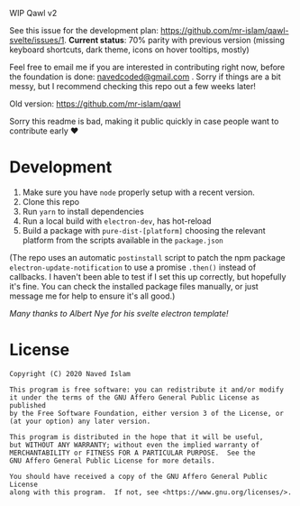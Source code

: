 WIP Qawl v2

See this issue for the development plan: https://github.com/mr-islam/qawl-svelte/issues/1. **Current status**: 70% parity with previous version (missing keyboard shortcuts, dark theme, icons on hover tooltips, mostly)

Feel free to email me if you are interested in contributing right now, before the foundation is done: navedcoded@gmail.com . Sorry if things are a bit messy, but I recommend checking this repo out a few weeks later!


Old version: https://github.com/mr-islam/qawl

Sorry this readme is bad, making it public quickly in case people want to contribute early ♥

# Development
1. Make sure you have `node` properly setup with a recent version. 
2. Clone this repo
3. Run `yarn` to install dependencies
4. Run a local build with `electron-dev`, has hot-reload
5. Build a package with `pure-dist-[platform]` choosing the relevant platform from the scripts available in the `package.json`

(The repo uses an automatic `postinstall` script to patch the npm package `electron-update-notification` to use a promise `.then()` instead of callbacks. I haven't been able to test if I set this up correctly, but hopefully it's fine. You can check the installed package files manually, or just message me for help to ensure it's all good.)

*Many thanks to Albert Nye for his svelte electron template!*


# License

    Copyright (C) 2020 Naved Islam

    This program is free software: you can redistribute it and/or modify
    it under the terms of the GNU Affero General Public License as published
    by the Free Software Foundation, either version 3 of the License, or
    (at your option) any later version.

    This program is distributed in the hope that it will be useful,
    but WITHOUT ANY WARRANTY; without even the implied warranty of
    MERCHANTABILITY or FITNESS FOR A PARTICULAR PURPOSE.  See the
    GNU Affero General Public License for more details.

    You should have received a copy of the GNU Affero General Public License
    along with this program.  If not, see <https://www.gnu.org/licenses/>.
